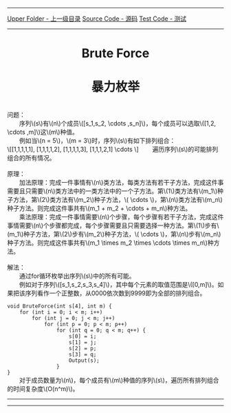 <script type="text/javascript" async src="//cdn.bootcss.com/mathjax/2.7.0/MathJax.js?config=TeX-AMS-MML_HTMLorMML"></script>
<script type="text/javascript" async src="https://cdnjs.cloudflare.com/ajax/libs/mathjax/2.7.1/MathJax.js?config=TeX-MML-AM_CHTML"></script>


--------
[Upper Folder - 上一级目录](../)
[Source Code - 源码](https://zhaochenyou@github.com/Way-to-Algorithm/blob/master/src/Search/BruteForce.hpp)
[Test Code - 测试](https://zhaochenyou@github.com/Way-to-Algorithm/blob/master/src/Search/BruteForce.cpp)


--------

<div>
<h1 align="center">Brute Force</h1>
<h1 align="center">暴力枚举</h1>
<br>
问题： <br>
&emsp;&emsp;序列\(s\)有\(n\)个成员\([s_1,s_2, \cdots ,s_n]\)，每个成员可以选取\([1,2, \cdots ,m]\)这\(m\)种值。 <br>
&emsp;&emsp;例如当\(n = 5\)，\(m = 3\)时，序列\(s\)有如下排列组合： <br>
\[[1,1,1,1,1], [1,1,1,1,2], [1,1,1,1,3], [1,1,1,2,1] \cdots \]
&emsp;&emsp;遍历序列\(s\)的可能排列组合的所有情况。 <br>
<br>
原理： <br>
&emsp;&emsp;加法原理：完成一件事情有\(n\)类方法，每类方法有若干子方法，完成这件事需要且只需要\(n\)类方法中的一类方法中的一个子方法。第\(1\)类方法有\(m_1\)种子方法，第\(2\)类方法有\(m_2\)种子方法，\( \cdots \)，第\(n\)类方法有\(m_n\)种子方法。则完成这件事共有\(m_1 + m_2 + \cdots + m_n\)种方法。 <br>
&emsp;&emsp;乘法原理：完成一件事情需要\(n\)个步骤，每个步骤有若干子方法，完成这件事情需要\(n\)个步骤都完成，每个步骤需要且只需要选择一种方法。第\(1\)步有\(m_1\)种子方法，第\(2\)步有\(m_2\)种子方法，\( \cdots \)，第\(n\)步有\(m_n\)种子方法。则完成这件事共有\(m_1 \times m_2 \times \cdots \times m_n\)种方法。 <br>
<br>
解法： <br>
&emsp;&emsp;通过for循环枚举出序列\(s\)中的所有可能。 <br>
&emsp;&emsp;例如对于序列\([s_1,s_2,s_3,s_4]\)，其中每个元素的取值范围是\([0,m]\)。如果把该序列看作一个正整数，从0000依次数到9999即为全部的排列组合。 <br>
<code style="display: block; white-space: pre-wrap;">
void BruteForce(int s[4], int m) {
    for (int i = 0; i < m; i++)
        for (int j = 0; j < m; j++)
            for (int p = 0; p < m; p++)
                for (int q = 0; q < m; q++) {
                    s[0] = i;
                    s[1] = j;
                    s[2] = p;
                    s[3] = q;
                    Output(s);
                }
}
</code>
&emsp;&emsp;对于成员数量为\(n\)，每个成员有\(m\)种值的序列\(s\)，遍历所有排列组合的时间复杂度\(O(n^m)\)。 <br>
</div>


--------
--------
